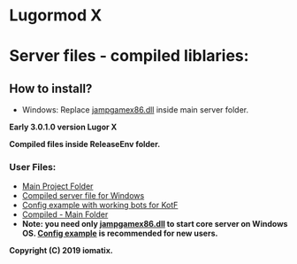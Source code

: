 # Lugormod X 

# Server files - compiled liblaries:

## How to install?
- Windows: Replace [jampgamex86.dll](https://github.com/omatix/Lugor-X/blob/master/ReleaseEnv/jampgamex86.dll) inside main server folder.





**Early 3.0.1.0 version Lugor X**

**Compiled files inside ReleaseEnv folder.**

### User Files:
- [Main Project Folder](https://github.com/omatix/Lugor-X)
- [Compiled server file for Windows](https://github.com/omatix/Lugor-X/blob/master/ReleaseEnv/jampgamex86.dll)
- [Config example with working bots for KotF](https://github.com/omatix/Lugor-X/blob/master/__example_config/)
- [Compiled - Main Folder](https://github.com/omatix/Lugor-X/blob/master/ReleaseEnv/)
- **Note: you need only [jampgamex86.dll](https://github.com/omatix/Lugor-X/blob/master/ReleaseEnv/jampgamex86.dll) to start core server on Windows OS. [Config example](https://github.com/omatix/Lugor-X/blob/master/__example_config/) is recommended for new users.**



**Copyright (C) 2019 iomatix.**

